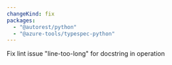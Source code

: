 ```yaml
---
changeKind: fix
packages:
  - "@autorest/python"
  - "@azure-tools/typespec-python"
---
```


Fix lint issue "line-too-long" for docstring in operation
